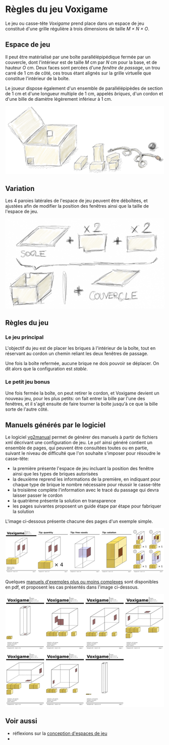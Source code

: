 # Règles du jeu Voxigame

Le jeu ou casse-tête *Voxigame* prend place dans un espace de jeu constitué d'une grille régulière à trois dimensions de taille *M × N × O*.

## Espace de jeu 

Il peut être matérialisé par une boîte parallélépipédique fermée par un couvercle, dont l'intérieur est de taille *M* cm par *N* cm pour la base, et de hauteur *O* cm. Deux faces sont percées d'une *fenêtre de passage*, un trou carré de 1 cm de côté, ces trous étant alignés sur la grille virtuelle que constitue l'intérieur de la boîte.

Le joueur dispose également d'un ensemble de parallélépipèdes de section de 1 cm et d'une longueur multiple de 1 cm, appelés *briques*, d'un cordon et d'une bille de diamètre légèrement inférieur à 1 cm. 

![le matériel de Voxigame](./jeu.png)

## Variation

Les 4 paroies latérales de l'espace de jeu peuvent être déboîtées, et ajustées afin de modifier la position des fenêtres ainsi que la taille de l'espace de jeu.

![variation de l'espace de jeu](./variante.png)

## Règles du jeu

### Le jeu principal
L'objectif du jeu est de placer les briques à l'intérieur de la boîte, tout en réservant au cordon un chemin reliant les deux fenêtres de passage.

Une fois la boîte refermée, aucune brique ne dois pouvoir se déplacer. On dit alors que la configuration est *stable*.

### Le petit jeu bonus

Une fois fermée la boîte, on peut retirer le cordon, et Voxigame devient un nouveau jeu, pour les plus petits: on fait entrer la bille par l'une des fenêtres, et il s'agit ensuite de faire tourner la boîte jusqu'à ce que la bille sorte de l'autre côté.

## Manuels générés par le logiciel

Le logiciel [vg2manual](../src/tools/vg2manual.cxx) permet de générer des manuels à partir de fichiers xml décrivant une configuration de jeu. Le ```pdf``` ainsi généré contient un ensemble de pages, qui peuvent être consultées toutes ou en partie, suivant le niveau de difficulté que l'on souhaite s'imposer pour résoudre le casse-tête:

* la première présente l'espace de jeu incluant la position des fenêtre ainsi que les types de briques autorisées
* la deuxième reprend les informations de la première, en indiquant pour chaque type de brique le nombre nécessaire pour réussir le casse-tête
* la troisième complète l'information avec le tracé du passage qui devra laisser passer le cordon
* la quatrième présente la solution en transparence
* les pages suivantes proposent un guide étape par étape pour fabriquer la solution

L'image ci-dessous présente chacune des pages d'un exemple simple.


![les pages du manuel du tunnel](./tunnel.jpg)

Quelques [manuels d'exemples plus ou moins complexes](https://github.com/jmtrivial/voxigame/releases/tag/second-export)
sont disponibles en pdf, et proposent les cas présentés dans l'image ci-dessous.

![exemples de configurations](./exemples.jpg)

## Voir aussi

* réflexions sur la [conception d'espaces de jeu](./conception-fr.md)
* 